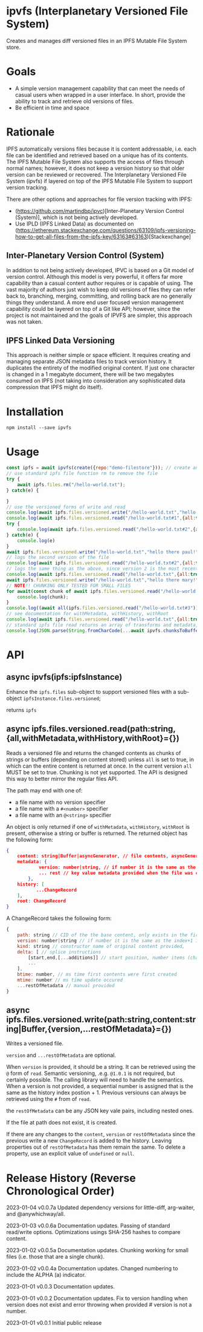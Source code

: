 # ipvfs (Interplanetary Versioned File System)
Creates and manages diff versioned files in an IPFS Mutable File System store.

# Goals

- A simple version management capability that can meet the needs of casual users when wrapped in a user interface. In short, provide the ability to track and retrieve old versions of files.
- Be efficient in time and space

# Rationale

IPFS automatically versions files because it is content addressable, i.e. each file can be identified and retrieved based on a unique has of its contents. The IPFS Mutable File System also supports the access of files through normal names; however, it does not keep a version history so that older version can be reviewed or recovered. The Interplanetary Versioned File System (ipvfs) if layered on top of the IPFS Mutable File System to support version tracking.

There are other options and approaches for file version tracking with IPFS:

- (https://github.com/martindbp/ipvc)[Inter-Planetary Version Control (System)], which is not being actively developed.
- Use IPLD (IPFS Linked Data) as documented on (https://ethereum.stackexchange.com/questions/63109/ipfs-versioning-how-to-get-all-files-from-the-ipfs-key/63163#63163)[Stackexchange]

## Inter-Planetary Version Control (System)

In addition to not being actively developed, IPVC is based on a Git model of version control. Although this model is very powerful, it offers far more capability than a casual content author requires or is capable of using. The vast majority of authors just wish to keep old versions of files they can refer back to, branching, merging, committing, and rolling back are no generally things they understand. A more end user focused version management capability could be layered on top of a Git like API; however, since the project is not maintained and the goals of IPVFS are simpler, this approach was not taken.

## IPFS Linked Data Versioning

This approach is neither simple or space efficient. It requires creating and managing separate JSON metadata files to track version history. It duplicates the entirety of the modified original content. If just one character is changed in a 1 megabyte document, there will be two megabytes consumed on IPFS (not taking into consideration any sophisticated data compression that IPFS might do itself).

# Installation

```
npm install --save ipvfs
```

# Usage

```javascript
const ipfs = await ipvfs(create({repo:"demo-filestore"})); // create an ipfs instance and enhance it to use ipvfs
// use standard ipfs file function rm to remove the file
try {
    await ipfs.files.rm("/hello-world.txt");
} catch(e) {

}
// use the versioned forms of write and read
console.log(await ipfs.files.versioned.write("/hello-world.txt","hello there peter!")); // returns undefined just like regular version
console.log(await ipfs.files.versioned.read("/hello-world.txt#1",{all:true})); // returns the contents as a single item, i.e. all chunks combined
try {
    console.log(await ipfs.files.versioned.read("/hello-world.txt#2",{all:true})); // throws since there is no version 2
} catch(e) {
    console.log(e)
}
await ipfs.files.versioned.write("/hello-world.txt","hello there paul!");
// logs the second version of the file
console.log(await ipfs.files.versioned.read("/hello-world.txt#2",{all:true}));
// logs the same thing as the above, since version 2 is the most recent
console.log(await ipfs.files.versioned.read("/hello-world.txt",{all:true}));
await ipfs.files.versioned.write("/hello-world.txt","hello there mary!");
// NOTE!! CHUNKING ONLY TESTED FOR SMALL FILES
for await(const chunk of await ipfs.files.versioned.read("/hello-world.txt#3")) { // returns a generator for chunks of the file as Buffers or strings
    console.log(chunk);
}
console.log((await all(ipfs.files.versioned.read("/hello-world.txt#3"))).join("")) // same as above but joined
// see documentation for withMetadata, withHistory, withRoot
console.log(await ipfs.files.versioned.read("/hello-world.txt",{all:true,withMetadata:true,withHistory:true,withRoot:true}));
// standard ipfs file read returns an array of transforms and metadata, the first item of which has a path (CID) of the original content
console.log(JSON.parse(String.fromCharCode(...await ipvfs.chunksToBuffer(all(ipfs.files.read("/hello-world.txt"))))));
```

# API

## async ipvfs(ipfs:ipfsInstance)

Enhance the `ipfs.files` sub-object to support versioned files with a sub-object  `ipfsInstance.files.versioned`;

returns `ipfs`

## async ipfs.files.versioned.read(path:string,{all,withMetadata,withHistory,withRoot}={})

Reads a versioned file and returns the changed contents as chunks of strings or buffers (depending on content stored) unless `all` is set to true, in which can the entire content is returned at once. In the current version `all` MUST be set to true. Chunking is not yet supported. The API is designed this way to better mirror the regular files API.

The path may end with one of:

- a file name with no version specifier
- a file name with a `#<number>` specifier
- a file name with an `@<string>` specifier

An object is only returned if one of `withMetadata`, `withHistory`, `withRoot` is present, otherwise a string or buffer is returned. The returned object has the following form:

```json
{
    content: string|Buffer|asyncGenerator, // file contents, asyncGenerator if `all` is not set to true
    metadata: {
            version: number|string, // if number it is the same as the index+1 in the history, otherwise manaully assigned string
            ... rest // key value metadata provided when the file was created or updated
        },
    history: [
           ...ChangeRecord
    ],
    root: ChangeRecord
}
```

A ChangeRecord takes the following form:

```javascript
{
    path: string // CID of the the base content, only exists in the first record of a change history,
    version: number|string // if number it is the same as the index+1 in the history, otherwise manaully assigned string
    kind: string // constructor name of original content provided,
    delta: [ // splice instructions
        [start,end,[...additions]] // start position, number items (chars or buffer positions to delete), items (chars or buffer entries) to insert (if any)
        ...
    ],
    btime: number, // ms time first contents were first created
    mtime: number // ms time update occured
    ...restOfMetadata // manual provided
}
```

## async ipfs.files.versioned.write(path:string,content:string|Buffer,{version,...restOfMetadata}={})

Writes a versioned file.

`version` and `...restOfMetadata` are optional. 

When `version` is provided, it should be a string. It can be retrieved using the `@` form of `read`. Semantic versioning, .e.g. `@1.0.1` is not required, but certainly possible. The calling library will need to handle the semantics. When a version is not provided, a sequential number is assigned that is the same as the history index postion + 1. Previous versiouns can always be retrieved using the `#` from of `read`.

the `restOfMetadata` can be any JSON key vale pairs, including nested ones.

If the file at path does not exist, it is created.

If there are any changes to the `content`, `version` or `restOfMetadata` since the previous write a new `ChangeRecord` is added to the history. Leaving properties out of `restOfMetadata` has them remain the same. To delete a property, use an explicit value of `undefined` or `null`.

# Release History (Reverse Chronological Order)

2023-01-04 v0.0.7a Updated dependency versions for little-diff, arg-waiter, and @anywhichway/all.

2023-01-03 v0.0.6a Documentation updates. Passing of standard read/write options. Optimizations usings SHA-256 hashes to compare content.

2023-01-02 v0.0.5a Documentation updates. Chunking working for small files (i.e. those that are a single chunk).

2023-01-02 v0.0.4a Documentation updates. Changed numbering to include the ALPHA (a) indicator.

2023-01-01 v0.0.3 Documentation updates.

2023-01-01 v0.0.2 Documentation updates. Fix to version handling when version does not exist and error throwing when provided # version is not a number.

2023-01-01 v0.0.1 Initial public release
